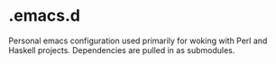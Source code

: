 # .emacs.d
Personal emacs configuration used primarily for woking with Perl and Haskell projects. Dependencies are pulled in as submodules.
